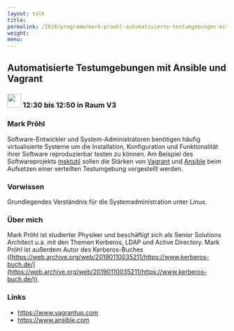 ```yaml
---
layout: talk
title:
permalink: /2018/programm/mark-proehl-automatisierte-testumgebungen-mit-ansible-und-vagrant/
weight:
menu:
---
```

## Automatisierte Testumgebungen mit Ansible und Vagrant

### <img height = "32" src="../../../images/talk.svg"> 12:30 bis 12:50 in Raum V3

### Mark Pröhl

Software-Entwickler und System-Administratoren benötigen häufig virtualisierte Systeme um die Installation, Konfiguration und Funktionalität ihrer Software reproduzierbar testen zu können. Am Beispiel des Softwareprojekts [msktutil](https://github.com/msktutil/msktutil) sollen die Stärken von [Vagrant](https://www.vagrantup.com) und [Ansible](https://www.ansible.com) beim Aufsetzen einer verteilten Testumgebung vorgestellt werden.

### Vorwissen

Grundlegendes Verständnis für die Systemadministration unter Linux.

### Über mich

Mark Pröhl ist studierter Physiker und beschäftigt sich als Senior Solutions Architect u.a. mit den Themen Kerberos, LDAP und Active Directory.  Mark Pröhl ist außerdem Autor des Kerberos-Buches ([https://web.archive.org/web/20190110035211/https://www.kerberos-buch.de/](https://web.archive.org/web/20190110035211/https://www.kerberos-buch.de/)).

### Links

- <a href="https://www.vagrantup.com" target="_blank">https://www.vagrantup.com</a>
- <a href="https://www.ansible.com" target="_blank">https://www.ansible.com</a>
